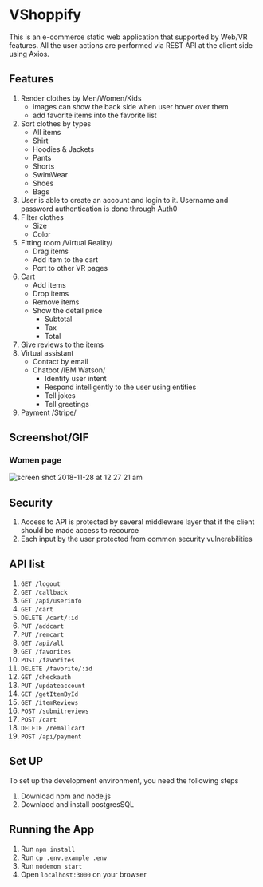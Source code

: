 # VShoppify
This is an e-commerce static web application that supported by Web/VR features. All the user actions are performed via REST API at the client side using Axios.

## Features
1. Render clothes by Men/Women/Kids
    * images can show the back side when user hover over them
    * add favorite items into the favorite list
2. Sort clothes by types
    * All items
    * Shirt
    * Hoodies & Jackets
    * Pants 
    * Shorts
    * SwimWear
    * Shoes
    * Bags
3. User is able to create an account and login to it. Username and password authentication is done through Auth0
4. Filter clothes 
    * Size
    * Color
5. Fitting room /Virtual Reality/
    * Drag items
    * Add item to the cart
    * Port to other VR pages
6. Cart
    * Add items
    * Drop items
    * Remove items
    * Show the detail price
      * Subtotal
      * Tax
      * Total
7. Give reviews to the items
8. Virtual assistant
    * Contact by email
    * Chatbot /IBM Watson/
      * Identify user intent
      * Respond intelligently to the user using entities
      * Tell jokes
      * Tell greetings
9. Payment /Stripe/
## Screenshot/GIF
### Women page

![screen shot 2018-11-28 at 12 27 21 am](https://user-images.githubusercontent.com/24214152/49138592-71a50a80-f2a4-11e8-8b4d-338e2dfce833.png)

## Security
  1. Access to API is protected by several middleware layer that if the client should be made access to recource
  2. Each input by the user protected from common security vulnerabilities
## API list
  1. `GET /logout`
  2. `GET /callback`
  3. `GET /api/userinfo`
  4. `GET /cart`
  5. `DELETE /cart/:id`
  6. `PUT /addcart`
  7. `PUT /remcart`
  8. `GET /api/all`
  9. `GET /favorites`
  10. `POST /favorites`
  11. `DELETE /favorite/:id`
  12. `GET /checkauth`
  13. `PUT /updateaccount`
  14. `GET /getItemById`
  15. `GET /itemReviews`
  16. `POST /submitreviews`
  17. `POST /cart`
  18. `DELETE /remallcart`
  19. `POST /api/payment`
## Set UP
To set up the development environment, you need the following steps
  1. Download npm and node.js
  2. Downlaod and install postgresSQL
## Running the App
  1. Run `npm install`
  2. Run `cp .env.example .env`
  3. Run `nodemon start`
  4. Open `localhost:3000` on your browser

